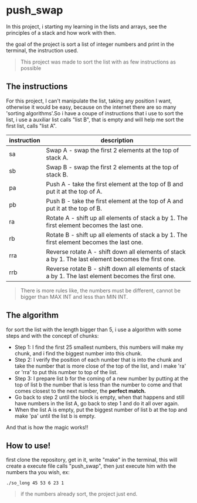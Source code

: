 # push_swap

In this project, i starting my learning in the lists and arrays, see the principles of a stack and how work with then.

the goal of the project is sort a list of integer numbers and print in the terminal, the instruction used.

>This project was made to sort the list with as few instructions as possible

## The instructions
For this project, I can't manipulate the list, taking any position I want, otherwise it would be easy, because on the internet there are so many 'sorting algorithms'.So i have a coupe of instructions that i use to sort the list, i use a auxiliar list calls "list B", that is empty and will help me sort the first list, calls "list A".

|instruction | description|
|-----|-----|
|sa| Swap A - swap the first 2 elements at the top of stack A.|
|sb| Swap B - swap the first 2 elements at the top of stack B.|
|pa| Push A - take the first element at the top of B and put it at the top of A.|
|pb| Push B - take the first element at the top of A and put it at the top of B.|
|ra| Rotate A - shift up all elements of stack a by 1. The first element becomes the last one.|
|rb| Rotate B - shift up all elements of stack a by 1. The first element becomes the last one.|
|rra| Reverse rotate A - shift down all elements of stack a by 1. The last element becomes the first one.|
|rrb| Reverse rotate B - shift down all elements of stack a by 1. The last element becomes the first one.||

>There is more rules like, the numbers must be different, cannot be bigger than MAX INT and less than MIN INT.

## The algorithm
for sort the list with the length bigger than 5, i use a algorithm with some steps and with the concept of chunks:  
* Step 1: I find the first 25 smallest numbers, this numbers will make my chunk, and i find the biggest number into this chunk.
* Step 2: I verify the position of each number that is into the chunk and take the number that is more close of the top of the list, and i make 'ra' or 'rra' to put this number to top of the list.
* Step 3: I prepare list b for the coming of a new number by putting at the top of list b the number that is less than the number to come and that comes closest to the next number, the **perfect match.**
* Go back to step 2 until the block is empty, when that happens and still have numbers in the list A, go back to step 1 and do it all over again.
* When the list A is empty, put the biggest number of list b at the top and make 'pa' until the list b is empty.

And that is how the magic works!!

## How to use!
first clone the repository, get in it, write "make" in the terminal, this will create a execute file calls "push_swap", then just execute him with the numbers tha you wish, ex:
```shell
./so_long 45 53 6 23 1
```
>if the numbers already sort, the project just end.